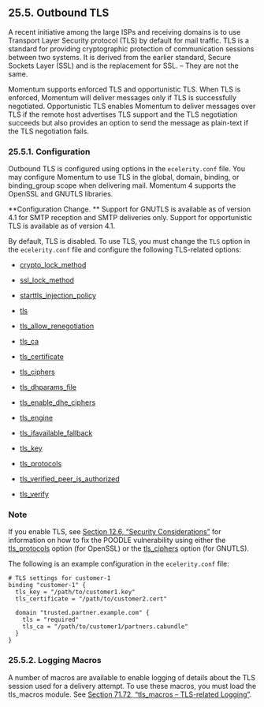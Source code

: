 ## 25.5. Outbound TLS

A recent initiative among the large ISPs and receiving domains is to use Transport Layer Security protocol (TLS) by default for mail traffic. TLS is a standard for providing cryptographic protection of communication sessions between two systems. It is derived from the earlier standard, Secure Sockets Layer (SSL) and is the replacement for SSL. – They are not the same.

Momentum supports enforced TLS and opportunistic TLS. When TLS is enforced, Momentum will deliver messages only if TLS is successfully negotiated. Opportunistic TLS enables Momentum to deliver messages over TLS if the remote host advertises TLS support and the TLS negotiation succeeds but also provides an option to send the message as plain-text if the TLS negotiation fails.

### 25.5.1. Configuration

Outbound TLS is configured using options in the `ecelerity.conf` file. You may configure Momentum to use TLS in the global, domain, binding, or binding_group scope when delivering mail. Momentum 4 supports the OpenSSL and GNUTLS libraries.

**Configuration Change. ** Support for GNUTLS is available as of version 4.1 for SMTP reception and SMTP deliveries only. Support for opportunistic TLS is available as of version 4.1.

By default, TLS is disabled. To use TLS, you must change the `TLS` option in the `ecelerity.conf` file and configure the following TLS-related options:

*   [crypto_lock_method](config.crypto_lock_method "crypto_lock_method")

*   [ssl_lock_method](config.ssl_lock_method "ssl_lock_method")

*   [starttls_injection_policy](config.starttls_injection_policy "starttls_injection_policy")

*   [tls](config.ref.tls "tls")

*   [tls_allow_renegotiation](config.tls_allow_renegotiation "tls_allow_renegotiation")

*   [tls_ca](config.tls_ca "tls_ca")

*   [tls_certificate](config.tls_certificate "tls_certificate")

*   [tls_ciphers](config.tls_ciphers "tls_ciphers")

*   [tls_dhparams_file](conf.ref.tls_dhparams_file "tls_dhparams_file")

*   [tls_enable_dhe_ciphers](conf.ref.tls_enable_dhe_ciphers "tls_enable_dhe_ciphers")

*   [tls_engine](config.tls_engine "tls_engine")

*   [tls_ifavailable_fallback](config.tls_ifavailable_fallback "tls_ifavailable_fallback")

*   [tls_key](config.tls_key "tls_key")

*   [tls_protocols](config.tls_protocols "tls_protocols")

*   [tls_verified_peer_is_authorized](config.tls_verified_peer_is_authorized "tls_verified_peer_is_authorized")

*   [tls_verify](config.tls_verify "tls_verify")

### Note

If you enable TLS, see [Section 12.6, “Security Considerations”](install.security_considerations "12.6. Security Considerations") for information on how to fix the POODLE vulnerability using either the [tls_protocols](config.tls_protocols.php "tls_protocols") option (for OpenSSL) or the [tls_ciphers](config.tls_ciphers.php "tls_ciphers") option (for GNUTLS).

The following is an example configuration in the `ecelerity.conf` file:

```
# TLS settings for customer-1
binding "customer-1" {
  tls_key = "/path/to/customer1.key"
  tls_certificate = "/path/to/customer2.cert"

  domain "trusted.partner.example.com" {
    tls = "required"
    tls_ca = "/path/to/customer1/partners.cabundle"
  }
}
```

### 25.5.2. Logging Macros

A number of macros are available to enable logging of details about the TLS session used for a delivery attempt. To use these macros, you must load the tls_macros module. See [Section 71.72, “tls_macros – TLS-related Logging”](tls_macros "71.72. tls_macros – TLS-related Logging").
